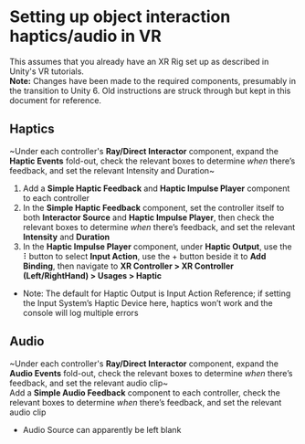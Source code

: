 # Setting up object interaction haptics/audio in VR
This assumes that you already have an XR Rig set up as described in Unity's VR tutorials.  
**Note:** Changes have been made to the required components, presumably in the transition to Unity 6. Old instructions are struck through but kept in this document for reference.

## Haptics
~Under each controller's **Ray/Direct Interactor** component, expand the **Haptic Events** fold-out, check the relevant boxes to determine *when* there’s feedback, and set the relevant Intensity and Duration~  
1. Add a **Simple Haptic Feedback** and **Haptic Impulse Player** component to each controller
2. In the **Simple Haptic Feedback** component, set the controller itself to both **Interactor Source** and **Haptic Impulse Player**, then check the relevant boxes to determine *when* there’s feedback, and set the relevant **Intensity** and **Duration**
3. In the **Haptic Impulse Player** component, under **Haptic Output**, use the ⠇button to select **Input Action**, use the + button beside it to **Add Binding**, then navigate to **XR Controller > XR Controller (Left/RightHand) > Usages > Haptic**
* Note: The default for Haptic Output is Input Action Reference; if setting the Input System’s Haptic Device here, haptics won’t work and the console will log multiple errors

## Audio
~Under each controller's **Ray/Direct Interactor** component, expand the **Audio Events** fold-out, check the relevant boxes to determine *when* there’s feedback, and set the relevant audio clip~  
Add a **Simple Audio Feedback** component to each controller, check the relevant boxes to determine *when* there’s feedback, and set the relevant audio clip
* Audio Source can apparently be left blank
